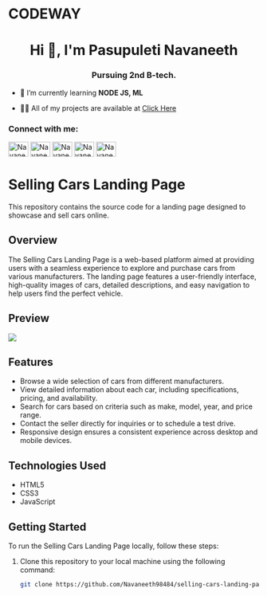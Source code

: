 # CODEWAY

<h1 align="center">Hi 👋, I'm Pasupuleti Navaneeth</h1>
<h3 align="center">Pursuing 2nd B-tech.</h3>

- 🌱 I’m currently learning **NODE JS, ML**

- 👨‍💻 All of my projects are available at [Click Here](https://github.com/navaneeth98484)

<h3 align="left">Connect with me:</h3>
<p align="left">
<a href="https://www.linkedin.com/in/pasupuleti-navaneeth-3095a6267/" target="blank"><img align="center" src="https://raw.githubusercontent.com/rahuldkjain/github-profile-readme-generator/master/src/images/icons/Social/linked-in-alt.svg" alt="Navaneeth" height="30" width="40" /></a>
<a href="https://www.kaggle.com/pasupuletinavaneeth" target="blank"><img align="center" src="https://raw.githubusercontent.com/rahuldkjain/github-profile-readme-generator/master/src/images/icons/Social/kaggle.svg" alt="Navaneeth" height="30" width="40" /></a>
<a href="https://www.instagram.com/navaneeth98484/" target="blank"><img align="center" src="https://raw.githubusercontent.com/rahuldkjain/github-profile-readme-generator/master/src/images/icons/Social/instagram.svg" alt="Navaneeth" height="30" width="40" /></a>
<a href="https://twitter.com/navaneeth98484" target="blank"><img align="center" src="https://raw.githubusercontent.com/rahuldkjain/github-profile-readme-generator/master/src/images/icons/Social/twitter.svg" alt="Navaneeth" height="30" width="40" /></a>
<a href="https://www.facebook.com/pasupuleti.navaneeth" target="blank"><img align="center" src="https://raw.githubusercontent.com/rahuldkjain/github-profile-readme-generator/master/src/images/icons/Social/facebook.svg" alt="Navaneeth" height="30" width="40" /></a>
</p>

# Selling Cars Landing Page

This repository contains the source code for a landing page designed to showcase and sell cars online.

## Overview

The Selling Cars Landing Page is a web-based platform aimed at providing users with a seamless experience to explore and purchase cars from various manufacturers. The landing page features a user-friendly interface, high-quality images of cars, detailed descriptions, and easy navigation to help users find the perfect vehicle.

## Preview
<img src="https://cdn.glitch.global/84e91aa7-a85f-4622-a783-1af04894ec88/Screenshot%202024-02-22%20100128.png?v=1708576310668">

## Features

- Browse a wide selection of cars from different manufacturers.
- View detailed information about each car, including specifications, pricing, and availability.
- Search for cars based on criteria such as make, model, year, and price range.
- Contact the seller directly for inquiries or to schedule a test drive.
- Responsive design ensures a consistent experience across desktop and mobile devices.

## Technologies Used

- HTML5
- CSS3
- JavaScript

## Getting Started

To run the Selling Cars Landing Page locally, follow these steps:

1. Clone this repository to your local machine using the following command:

   ```bash
   git clone https://github.com/Navaneeth98484/selling-cars-landing-page.git
